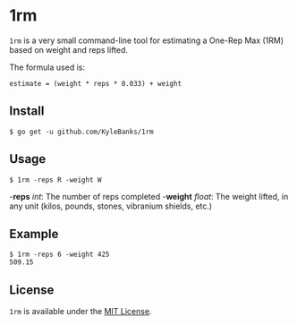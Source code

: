 # 1rm

`1rm` is a very small command-line tool for estimating a One-Rep Max (1RM) based on weight and reps lifted.

The formula used is:

```
estimate = (weight * reps * 0.033) + weight
```

## Install

```
$ go get -u github.com/KyleBanks/1rm
```

## Usage

```
$ 1rm -reps R -weight W
```
-**reps** *int*: The number of reps completed
-**weight** *float*: The weight lifted, in any unit (kilos, pounds, stones, vibranium shields, etc.)

## Example

```
$ 1rm -reps 6 -weight 425
509.15
```

## License

`1rm` is available under the [MIT License](./LICENSE.md).

